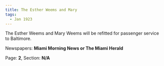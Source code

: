 ```yaml
---  
title: The Esther Weems and Mary  
tags:  
  - Jan 1923  
---  
```

  
The Esther Weems and Mary Weems will be refitted for passenger service to Baltimore.  
  
Newspapers: **Miami Morning News or The Miami Herald**  
  
Page: **2**, Section: **N/A** 
